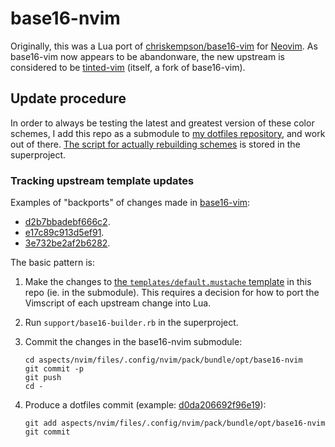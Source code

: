 # base16-nvim

Originally, this was a Lua port of [chriskempson/base16-vim](https://github.com/chriskempson/base16-vim) for [Neovim](https://github.com/neovim/neovim). As base16-vim now appears to be abandonware, the new upstream is considered to be [tinted-vim](https://github.com/tinted-theming/tinted-vim) (itself, a fork of base16-vim).

## Update procedure

In order to always be testing the latest and greatest version of these color schemes, I add this repo as a submodule to [my dotfiles repository](https://github.com/wincent/wincent), and work out of there. [The script for actually rebuilding schemes](https://github.com/wincent/wincent/blob/main/support/base16-builder.rb) is stored in the superproject.

### Tracking upstream template updates

Examples of "backports" of changes made in [base16-vim](https://github.com/chriskempson/base16-vim):

- [d2b7bbadebf666c2](https://github.com/wincent/base16-nvim/commit/d2b7bbadebf666c2a2e9e9410c009774554f5249).
- [e17c89c913d5ef91](https://github.com/wincent/base16-nvim/commit/e17c89c913d5ef9177452636e0b81311a8481a99).
- [3e732be2af2b6282](https://github.com/wincent/base16-nvim/commit/3e732be2af2b62822826aa95a9e2d77a735356be).

The basic pattern is:

1.  Make the changes to [the `templates/default.mustache` template](templates/default.mustache) in this repo (ie. in the submodule). This requires a decision for how to port the Vimscript of each upstream change into Lua.

2.  Run `support/base16-builder.rb` in the superproject.

3.  Commit the changes in the base16-nvim submodule:

    ```
    cd aspects/nvim/files/.config/nvim/pack/bundle/opt/base16-nvim
    git commit -p
    git push
    cd -
    ```

4.  Produce a dotfiles commit (example: [d0da206692f96e19](https://github.com/wincent/wincent/commit/d0da206692f96e19552343a938f1686b37b1f36d)):

    ```
    git add aspects/nvim/files/.config/nvim/pack/bundle/opt/base16-nvim
    git commit
    ```
